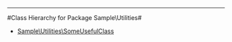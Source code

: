 - - -

#Class Hierarchy for Package Sample\Utilities#<ul>
<li><a href="https://github.com/JeyDotC/Hirudo-docs/blob/master/sample/utilities/SomeUsefulClass.md">Sample\Utilities\SomeUsefulClass</a></li>
</ul>
